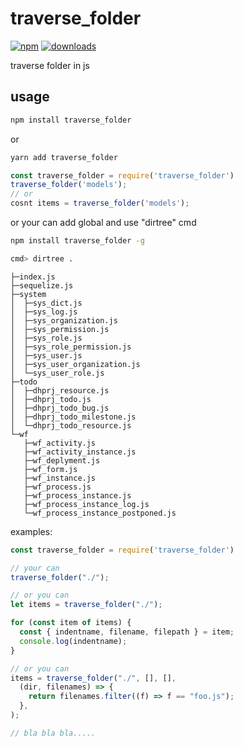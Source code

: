 # traverse_folder
[![npm](https://img.shields.io/npm/v/traverse_folder)](https://www.npmjs.com/package/traverse_folder)
[![downloads](https://img.shields.io/npm/dw/traverse_folder)](https://www.npmjs.com/package/traverse_folder)

traverse folder in js

## usage

```sh
npm install traverse_folder
```
or
```sh
yarn add traverse_folder
```

```javascript
const traverse_folder = require('traverse_folder')
traverse_folder('models');
// or
cosnt items = traverse_folder('models');

```

or your can add global and use "dirtree" cmd
```sh
npm install traverse_folder -g

cmd> dirtree .
```


```
├─index.js
├─sequelize.js
├─system
│  ├─sys_dict.js
│  ├─sys_log.js
│  ├─sys_organization.js
│  ├─sys_permission.js
│  ├─sys_role.js
│  ├─sys_role_permission.js
│  ├─sys_user.js
│  ├─sys_user_organization.js
│  └─sys_user_role.js
├─todo
│  ├─dhprj_resource.js
│  ├─dhprj_todo.js
│  ├─dhprj_todo_bug.js
│  ├─dhprj_todo_milestone.js
│  └─dhprj_todo_resource.js
└─wf
   ├─wf_activity.js
   ├─wf_activity_instance.js
   ├─wf_deplyment.js
   ├─wf_form.js
   ├─wf_instance.js
   ├─wf_process.js
   ├─wf_process_instance.js
   ├─wf_process_instance_log.js
   └─wf_process_instance_postponed.js
```

examples:
```javascript
const traverse_folder = require('traverse_folder')

// your can
traverse_folder("./");

// or you can
let items = traverse_folder("./");

for (const item of items) {
  const { indentname, filename, filepath } = item;
  console.log(indentname);
}

// or you can
items = traverse_folder("./", [], [],
  (dir, filenames) => {
    return filenames.filter((f) => f == "foo.js");
  },
);

// bla bla bla.....


```
